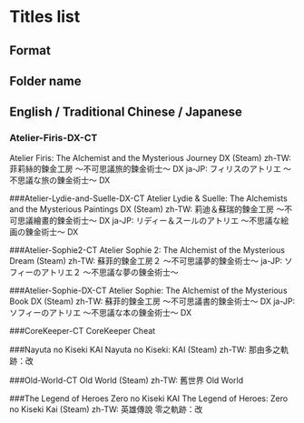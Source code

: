 # Titles list

## Format

## Folder name	
## English / Traditional Chinese / Japanese

### Atelier-Firis-DX-CT
Atelier Firis: The Alchemist and the Mysterious Journey DX (Steam)
zh-TW: 菲莉絲的鍊金工房 ～不可思議旅的鍊金術士～ DX
ja-JP: フィリスのアトリエ ～不思議な旅の錬金術士～ DX

###Atelier-Lydie-and-Suelle-DX-CT
Atelier Lydie & Suelle: The Alchemists and the Mysterious Paintings DX (Steam)
zh-TW: 莉迪＆蘇瑞的鍊金工房 ～不可思議繪畫的鍊金術士～ DX
ja-JP: リディー＆スールのアトリエ ～不思議な絵画の錬金術士～ DX

###Atelier-Sophie2-CT
Atelier Sophie 2: The Alchemist of the Mysterious Dream (Steam)
zh-TW: 蘇菲的鍊金工房２ ～不可思議夢的鍊金術士～
ja-JP: ソフィーのアトリエ２ ～不思議な夢の錬金術士～

###Atelier-Sophie-DX-CT
Atelier Sophie: The Alchemist of the Mysterious Book DX (Steam)
zh-TW: 蘇菲的鍊金工房 ～不可思議書的鍊金術士～ DX
ja-JP: ソフィーのアトリエ ～不思議な本の錬金術士～ DX

###CoreKeeper-CT
CoreKeeper Cheat

###Nayuta no Kiseki KAI
Nayuta no Kiseki: KAI (Steam)
zh-TW: 那由多之軌跡：改

###Old-World-CT
Old World (Steam)
zh-TW: 舊世界 Old World

###The Legend of Heroes Zero no Kiseki KAI
The Legend of Heroes: Zero no Kiseki Kai (Steam)
zh-TW: 英雄傳說 零之軌跡：改

